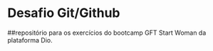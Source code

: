 # Desafio Git/Github
##repositório para os exercícios do bootcamp GFT Start Woman da plataforma Dio.
